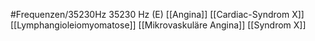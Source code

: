 #Frequenzen/35230Hz
35230 Hz (E)
[[Angina]]
[[Cardiac-Syndrom X]]
[[Lymphangioleiomyomatose]]
[[Mikrovaskuläre Angina]]
[[Syndrom X]]